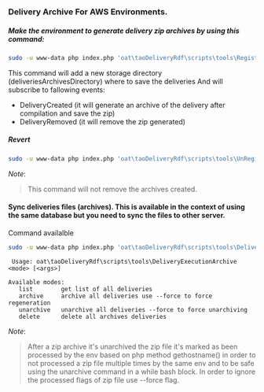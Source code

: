 ### Delivery Archive For AWS Environments.

##### Make the environment to generate delivery zip archives by using this command:
```bash
sudo -u www-data php index.php 'oat\taoDeliveryRdf\scripts\tools\RegisterDeliveryArchive'
```

This command will add a new storage directory (deliveriesArchivesDirectory) where to save the deliveries 
And will subscribe to fallowing events:
- DeliveryCreated (it will generate an archive of the delivery after compilation and save the zip)
- DeliveryRemoved (it will remove the zip generated)

##### Revert 
```bash
sudo -u www-data php index.php 'oat\taoDeliveryRdf\scripts\tools\UnRegisterDeliveryArchive'
```

_Note_:
> This command will not remove the archives created.




#### Sync deliveries files (archives). This is available in the context of using the same database but you need to sync the files to other server.
Command availalble 
```bash
sudo -u www-data php index.php 'oat\taoDeliveryRdf\scripts\tools\DeliveryExecutionArchive'
```
```text
 Usage: oat\taoDeliveryRdf\scripts\tools\DeliveryExecutionArchive <mode> [<args>]

Available modes:
   list        get list of all deliveries
   archive     archive all deliveries use --force to force regeneration
   unarchive   unarchive all deliveries --force to force unarchiving
   delete      delete all archives deliveries
```
_Note_:
> After a zip archive it's unarchived the zip file it's marked as been processed by the env based on php method gethostname() in order to not processed a zip file multiple times by the same env and to be safe using the unarchive command in a while bash block. 
> In order to ignore the processed flags of zip file use --force flag.
